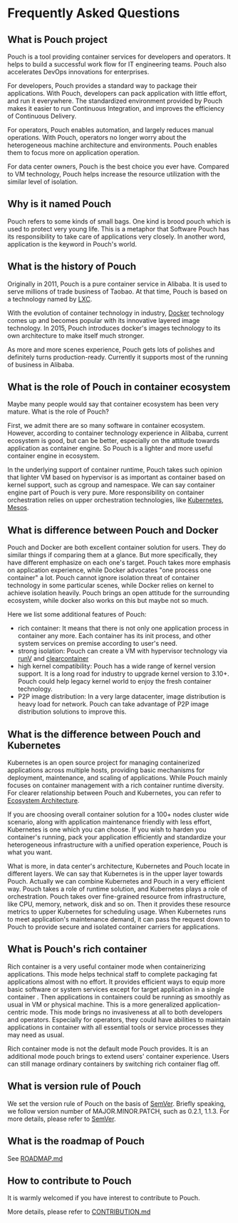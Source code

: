 # Frequently Asked Questions

## What is Pouch project

Pouch is a tool providing container services for developers and operators. It helps to build a successful work flow for IT engineering teams. Pouch also accelerates DevOps innovations for enterprises.

For developers, Pouch provides a standard way to package their applications. With Pouch, developers can pack application with little effort, and run it everywhere. The standardized environment provided by Pouch makes it easier to run Continuous Integration, and improves the efficiency of Continuous Delivery.

For operators, Pouch enables automation, and largely reduces manual operations. With Pouch, operators no longer worry about the heterogeneous machine architecture and environments. Pouch enables them to focus more on application operation.

For data center owners, Pouch is the best choice you ever have. Compared to VM technology, Pouch helps increase the resource utilization with the similar level of isolation.

## Why is it named Pouch

Pouch refers to some kinds of small bags. One kind is brood pouch which is used to protect very young life. This is a metaphor that Software Pouch has its responsibility to take care of applications very closely. In another word, application is the keyword in Pouch's world.

## What is the history of Pouch

Originally in 2011, Pouch is a pure container service in Alibaba. It is used to serve millions of trade business of Taobao. At that time, Pouch is based on a technology named by [LXC](https://en.wikipedia.org/wiki/LXC).

With the evolution of container technology in industry, [Docker](https://www.docker.com/) technology comes up and becomes popular with its innovative layered image technology. In 2015, Pouch introduces docker's images technology to its own architecture to make itself much stronger.

As more and more scenes experience, Pouch gets lots of polishes and definitely turns production-ready. Currently it supports most of the running of business in Alibaba.

## What is the role of Pouch in container ecosystem

Maybe many people would say that container ecosystem has been very mature. What is the role of Pouch?

First, we admit there are so many software in container ecosystem. However, according to container technology experience in Alibaba, current ecosystem is good, but can be better, especially on the attitude towards application as container engine. So Pouch is a lighter and more useful container engine in ecosystem.

In the underlying support of container runtime, Pouch takes such opinion that lighter VM based on hypervisor is as important as container based on kernel support, such as cgroup and namespace. We can say container engine part of Pouch is very pure. More responsibility on container orchestration relies on upper orchestration technologies, like [Kubernetes](https://github.com/kubernetes/kubernetes), [Mesos](https://github.com/apache/mesos).

## What is difference between Pouch and Docker

Pouch and Docker are both excellent container solution for users. They do similar things if comparing them at a glance. But more specifically, they have different emphasize on each one's target. Pouch takes more emphasis on application experience, while Docker advocates "one process one container" a lot. Pouch cannot ignore isolation threat of container technology in some particular scenes, while Docker relies on kernel to achieve isolation heavily. Pouch brings an open attitude for the surrounding ecosystem, while docker also works on this but maybe not so much.

Here we list some additional features of Pouch:

* rich container: It means that there is not only one application process in container any more. Each container has its init process, and other system services on premise according to user's need.
* strong isolation: Pouch can create a VM with hypervisor technology via [runV](https://github.com/hyperhq/runv) and [clearcontainer](https://github.com/clearcontainers/runtime)
* high kernel compatibility: Pouch has a wide range of kernel version support. It is a long road for industry to upgrade kernel version to 3.10+. Pouch could help legacy kernel world to enjoy the fresh container technology.
* P2P image distribution: In a very large datacenter, image distribution is heavy load for network. Pouch can take advantage of P2P image distribution solutions to improve this.

## What is the difference between Pouch and Kubernetes

Kubernetes is an open source project for managing containerized applications across multiple hosts, providing basic mechanisms for deployment, maintenance, and scaling of applications. While Pouch mainly focuses on container management with a rich container runtime diversity. For clearer relationship between Pouch and Kubernetes, you can refer to [Ecosystem Architecture](docs/architecture.md#ecosystem-architecture).

If you are choosing overall container solution for a 100+ nodes cluster wide scenario, along with application maintenance friendly with less effort, Kubernetes is one which you can choose. If you wish to harden you container's running, pack your application efficiently and standardize your heterogeneous infrastructure with a unified operation experience, Pouch is what you want.

What is more, in data center's architecture, Kubernetes and Pouch locate in different layers. We can say that Kubernetes is in the upper layer towards Pouch. Actually we can combine Kubernetes and Pouch in a very efficient way. Pouch takes a role of runtime solution, and Kubernetes plays a role of orchestration. Pouch takes over fine-grained resource from infrastructure, like CPU, memory, network, disk and so on. Then it provides these resource metrics to upper Kubernetes for scheduling usage. When Kubernetes runs to meet application's maintenance demand, it can pass the request down to Pouch to provide secure and isolated container carriers for applications.

## What is Pouch's rich container

Rich container is a very useful container mode when containerizing applications. This mode helps technical staff to complete packaging fat applications almost with no effort. It provides efficient ways to equip more basic software or system services except for target application in a single container . Then applications in containers could be running as smoothly as usual in VM or physical machine. This is a more generalized application-centric mode. This mode brings no invasiveness at all to both developers and operators. Especially for operators, they could have abilities to maintain applications in container with all essential tools or service processes they may need as usual.

Rich container mode is not the default mode Pouch provides. It is an additional mode pouch brings to extend users' container experience. Users can still manage ordinary containers by switching rich container flag off.

## What is version rule of Pouch

We set the version rule of Pouch on the basis of [SemVer](http://semver.org/). Briefly speaking, we follow version number of MAJOR.MINOR.PATCH, such as 0.2.1, 1.1.3. For more details, please refer to [SemVer](http://semver.org/).

## What is the roadmap of Pouch

See [ROADMAP.md](./ROADMAP.md)

## How to contribute to Pouch

It is warmly welcomed if you have interest to contribute to Pouch.

More details, please refer to [CONTRIBUTION.md](./CONTRIBUTING.md)
